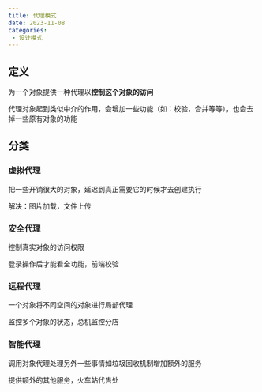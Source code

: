 ```yaml
---
title: 代理模式
date: 2023-11-08
categories:
 - 设计模式
---
```


## 定义

为一个对象提供一种代理以**控制这个对象的访问**

代理对象起到类似中介的作用，会增加一些功能（如：校验，合并等等），也会去掉一些原有对象的功能

## 分类

### 虚拟代理

把一些开销很大的对象，延迟到真正需要它的时候才去创建执行

解决：图片加载，文件上传

### 安全代理

控制真实对象的访问权限

登录操作后才能看全功能，前端校验

### 远程代理

一个对象将不同空间的对象进行局部代理

监控多个对象的状态，总机监控分店

### 智能代理

调用对象代理处理另外一些事情如垃圾回收机制增加额外的服务

提供额外的其他服务，火车站代售处